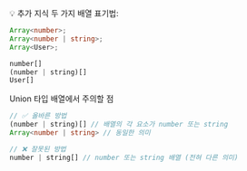 💡 추가 지식
두 가지 배열 표기법:

```typescript
Array<number>;
Array<number | string>;
Array<User>;
```

```typescript
number[]
(number | string)[]
User[]
```

Union 타입 배열에서 주의할 점

```typescript
// ✅ 올바른 방법
(number | string)[] // 배열의 각 요소가 number 또는 string
Array<number | string> // 동일한 의미

// ❌ 잘못된 방법
number | string[] // number 또는 string 배열 (전혀 다른 의미)
```
